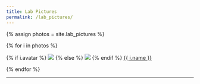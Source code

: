 ```yaml
---
title: Lab Pictures
permalink: /lab_pictures/
---
```


{% assign photos = site.lab_pictures %}

<div class="content list labpictures">
  {% for i in photos %}
      <div class="list-item-people">
        <p class="list-post-title">
          {% if i.avatar %}
            <a href="{{ site.baseurl }}{{ i.url }}"><img class="profile-thumbnail" src="{{site.baseurl}}/images/lab_pictures/{{i.avatar}}"></a>
          {% else %}
            <!-- <a href="{{ site.baseurl }}{{ profile.url }}"><img class="profile-thumbnail" src="{{site.baseurl}}/images/lab_pictures/lenna.jpeg"></a> -->
            <a href="{{ site.baseurl }}{{ profile.url }}"><img class="profile-thumbnail" src="http://evansheline.com/wp-content/uploads/2011/02/facebook-Storm-Trooper.jpg"></a>
          {% endif %}
        <a class="name" href="{{ site.baseurl }}{{ i.url }}">{{ i.name }}</a>
        </p>
      </div>
  {% endfor %}
</div>
<hr>

<br>

